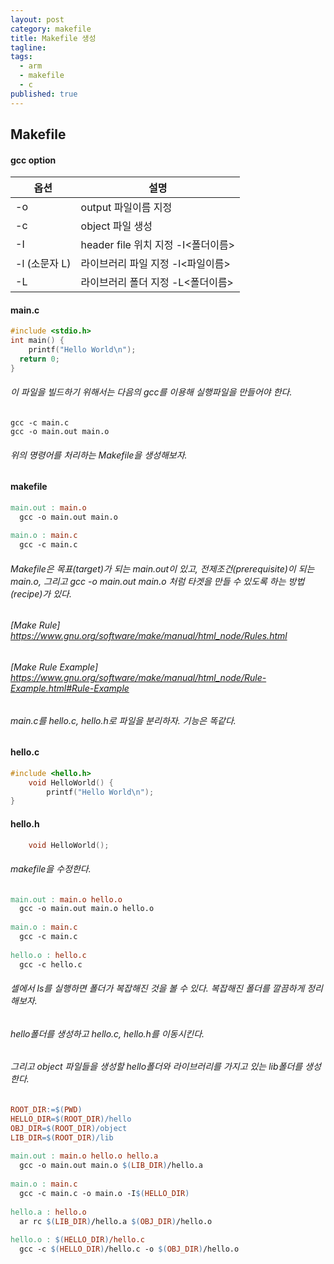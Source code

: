 ```yaml
---
layout: post
category: makefile
title: Makefile 생성
tagline: 
tags:
  - arm
  - makefile
  - c
published: true
---
```


Makefile
-----------

#### gcc option

| 옵션          | 설명                               |
| ------------- | ---------------------------------- |
| -o            | output 파일이름 지정               |
| -c            | object 파일 생성                   |
| -I            | header file 위치 지정 -I<폴더이름> |
| -l (소문자 L) | 라이브러리 파일 지정  -l<파일이름> |
| -L            | 라이브러리 폴더 지정 -L<폴더이름>  |

#### main.c
~~~c
#include <stdio.h>
int main() {
    printf("Hello World\n");
  return 0;
}
~~~

###### 이 파일을 빌드하기 위해서는 다음의 gcc를 이용해 실행파일을 만들어야 한다.
~~~terminal
gcc -c main.c
gcc -o main.out main.o
~~~

###### 위의 명령어를 처리하는 Makefile을 생성해보자.
#### makefile
~~~makefile
main.out : main.o
  gcc -o main.out main.o
   
main.o : main.c
  gcc -c main.c
~~~

###### Makefile은 목표(target)가 되는 main.out이 있고, 전제조건(prerequisite)이 되는 main.o, 그리고 gcc -o main.out main.o 처럼 타겟을 만들 수 있도록 하는 방법(recipe)가 있다.

###### [Make Rule] https://www.gnu.org/software/make/manual/html_node/Rules.html
###### [Make Rule Example] https://www.gnu.org/software/make/manual/html_node/Rule-Example.html#Rule-Example

###### main.c를 hello.c, hello.h로 파일을 분리하자. 기능은 똑같다.
####  hello.c
~~~c
#include <hello.h>
    void HelloWorld() {
        printf("Hello World\n");
}
~~~

####  hello.h
~~~c
    void HelloWorld();
~~~

###### makefile을 수정한다.
~~~makefile
main.out : main.o hello.o
  gcc -o main.out main.o hello.o
 
main.o : main.c
  gcc -c main.c
 
hello.o : hello.c
  gcc -c hello.c
~~~

###### 셀에서 ls를 실행하면 폴더가 복잡해진 것을 볼 수 있다. 복잡해진 폴더를  깔끔하게 정리해보자.
###### hello폴더를 생성하고 hello.c, hello.h를 이동시킨다.
###### 그리고 object 파일들을 생성할 hello폴더와 라이브러리를 가지고 있는 lib폴더를 생성한다. 
~~~makefile
ROOT_DIR:=$(PWD)
HELLO_DIR=$(ROOT_DIR)/hello
OBJ_DIR=$(ROOT_DIR)/object
LIB_DIR=$(ROOT_DIR)/lib
 
main.out : main.o hello.o hello.a
  gcc -o main.out main.o $(LIB_DIR)/hello.a
 
main.o : main.c
  gcc -c main.c -o main.o -I$(HELLO_DIR)
   
hello.a : hello.o
  ar rc $(LIB_DIR)/hello.a $(OBJ_DIR)/hello.o
   
hello.o : $(HELLO_DIR)/hello.c
  gcc -c $(HELLO_DIR)/hello.c -o $(OBJ_DIR)/hello.o
~~~






